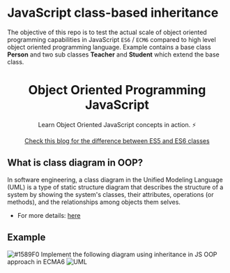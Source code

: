 # JavaScript class-based inheritance 
The objective of this repo is to test the actual scale of object oriented programming capabilities in JavaScript  `ES6` / `ECM6` compared to high level object oriented programming language.
Example contains a base class <b>Person</b> and two sub classes <b>Teacher</b> and <b>Student</b> which extend the base class.

<div align="center">

# Object Oriented Programming JavaScript

Learn Object Oriented JavaScript concepts in action. :zap: <br>

  [Check this blog for the difference between ES5 and ES6 classes](https://gosink.in/javascript-class-difference-between-es5-and-es6-classes/)

</div>

## What is class diagram in OOP?
In software engineering, a class diagram in the Unified Modeling Language (UML) is a type of static structure diagram that describes the structure of a system by showing the system's classes, their attributes, operations (or methods), and the relationships among objects them selves.
- For more details: [here](https://www.visual-paradigm.com/guide/uml-unified-modeling-language/what-is-class-diagram/)

## Example
 ![#1589F0](https://via.placeholder.com/15/1589F0/000000?text=+) Implement the following diagram using inheritance in JS OOP approach in ECMA6
![UML ](https://image.ibb.co/mMg1iS/Screen_Shot_2018_03_03_at_2_06_23_PM.png)


